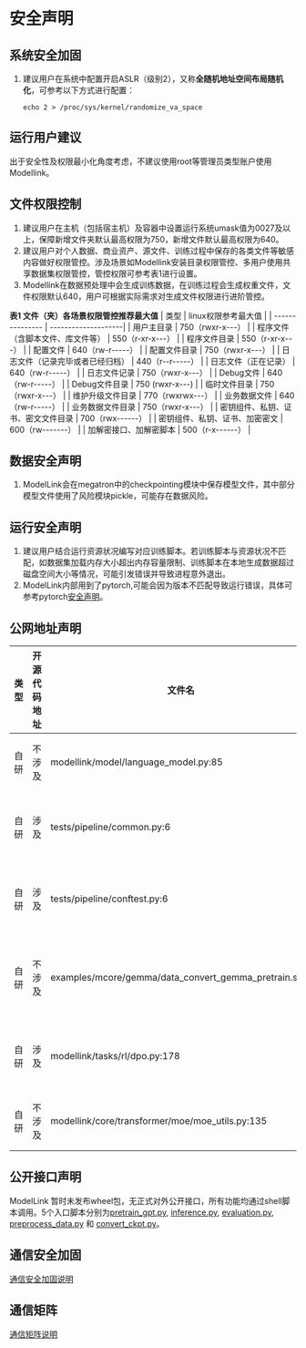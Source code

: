 # 安全声明
## 系统安全加固
1. 建议用户在系统中配置开启ASLR（级别2），又称**全随机地址空间布局随机化**，可参考以下方式进行配置：
    ```
    echo 2 > /proc/sys/kernel/randomize_va_space
    ```

## 运行用户建议
出于安全性及权限最小化角度考虑，不建议使用root等管理员类型账户使用Modellink。

## 文件权限控制
1. 建议用户在主机（包括宿主机）及容器中设置运行系统umask值为0027及以上，保障新增文件夹默认最高权限为750，新增文件默认最高权限为640。
2. 建议用户对个人数据、商业资产、源文件、训练过程中保存的各类文件等敏感内容做好权限管控。涉及场景如Modellink安装目录权限管控、多用户使用共享数据集权限管控，管控权限可参考表1进行设置。
3. Modellink在数据预处理中会生成训练数据，在训练过程会生成权重文件，文件权限默认640，用户可根据实际需求对生成文件权限进行进阶管控。

**表1 文件（夹）各场景权限管控推荐最大值**
| 类型          | linux权限参考最大值 |
| --------------- | --------------------|
| 用户主目录                          |    750（rwxr-x---）                |
| 程序文件（含脚本文件、库文件等）      |    550（r-xr-x---）                |
| 程序文件目录                        |    550（r-xr-x---）                |
| 配置文件                            |    640（rw-r-----）                |
| 配置文件目录                        |    750（rwxr-x---）                |
| 日志文件（记录完毕或者已经归档）      |    440（r--r-----）                |
| 日志文件（正在记录）                 |    640（rw-r-----）                |
| 日志文件记录                        |    750（rwxr-x---）                |
| Debug文件                          |    640（rw-r-----）                |
| Debug文件目录                      |    750 (rwxr-x---)                 |
| 临时文件目录                       |     750（rwxr-x---）                |
| 维护升级文件目录                    |    770（rwxrwx---）                |
| 业务数据文件                       |     640（rw-r-----）                |
| 业务数据文件目录                   |     750（rwxr-x---）                |
| 密钥组件、私钥、证书、密文文件目录   |     700（rwx------）                |
| 密钥组件、私钥、证书、加密密文      |     600（rw-------）                |
| 加解密接口、加解密脚本             |     500（r-x------）                |



## 数据安全声明

1. ModelLink会在megatron中的checkpointing模块中保存模型文件，其中部分模型文件使用了风险模块pickle，可能存在数据风险。


## 运行安全声明

1. 建议用户结合运行资源状况编写对应训练脚本。若训练脚本与资源状况不匹配，如数据集加载内存大小超出内存容量限制、训练脚本在本地生成数据超过磁盘空间大小等情况，可能引发错误并导致进程意外退出。
2. ModelLink内部用到了pytorch,可能会因为版本不匹配导致运行错误，具体可参考pytorch[安全声明](https://gitee.com/ascend/pytorch#%E5%AE%89%E5%85%A8%E5%A3%B0%E6%98%8E)。


## 公网地址声明

| 类型     | 开源代码地址                                                                                                         | 文件名                                                                | 公网IP地址/公网URL地址/域名/邮箱地址                                                                                                                     | 用途说明      |
|--------|----------------------------------------------------------------------------------------------------------------|--------------------------------------------------------------------|--------------------------------------------------------------------------------------------------------------------------------------------|-----------|
| 自研 | 不涉及                                                                                                            | modellink/model/language_model.py:85                                                        | https://github.com/kingoflolz/mesh-transformer-jax/                                                                          | 详情地址      |
| 自研 | 涉及                                                                                                            | tests/pipeline/common.py:6                                                          | https://github.com/microsoft/DeepSpeed/blob/master/tests/unit/common.py                                                                        | 源代码地址      |
| 自研 | 涉及                                                                                                            | tests/pipeline/conftest.py:6                                                        | https://github.com/microsoft/DeepSpeed/blob/master/tests/conftest.py                                                                          | 源代码地址      |
| 自研 | 不涉及                                                                                                            | examples/mcore/gemma/data_convert_gemma_pretrain.sh:5                               | https://huggingface.co/datasets/pleisto/wikipedia-cn-20230720-filtered/resolve/main/wikipedia-cn-20230720-filtered.json?download=true  | 数据下载地址      |
| 自研 | 涉及                                                                                                            | modellink/tasks/rl/dpo.py:178                                                       | https://github.com/huggingface/trl/blob/main/trl/trainer/dpo_trainer.py                                                                          | 源代码地址      |
| 自研 | 不涉及                                                                                                            | modellink/core/transformer/moe/moe_utils.py:135                                     | https://arxiv.org/abs/2101.03961               | 论文地址      |

## 公开接口声明
ModelLink 暂时未发布wheel包，无正式对外公开接口，所有功能均通过shell脚本调用。5个入口脚本分别为[pretrain_gpt.py](https://gitee.com/ascend/ModelLink/blob/master/pretrain_gpt.py), [inference.py](https://gitee.com/ascend/ModelLink/blob/master/inference.py), [evaluation.py](https://gitee.com/ascend/ModelLink/blob/master/evaluation.py), [preprocess_data.py](https://gitee.com/ascend/ModelLink/blob/master/preprocess_data.py) 和 [convert_ckpt.py](https://gitee.com/ascend/ModelLink/blob/master/convert_ckpt.py)。


## 通信安全加固

[通信安全加固说明](https://gitee.com/ascend/pytorch/blob/master/SECURITYNOTE.md#%E9%80%9A%E4%BF%A1%E5%AE%89%E5%85%A8%E5%8A%A0%E5%9B%BA
)

## 通信矩阵

[通信矩阵说明](https://gitee.com/ascend/pytorch/blob/master/SECURITYNOTE.md#%E9%80%9A%E4%BF%A1%E7%9F%A9%E9%98%B5%E4%BF%A1%E6%81%AF)
